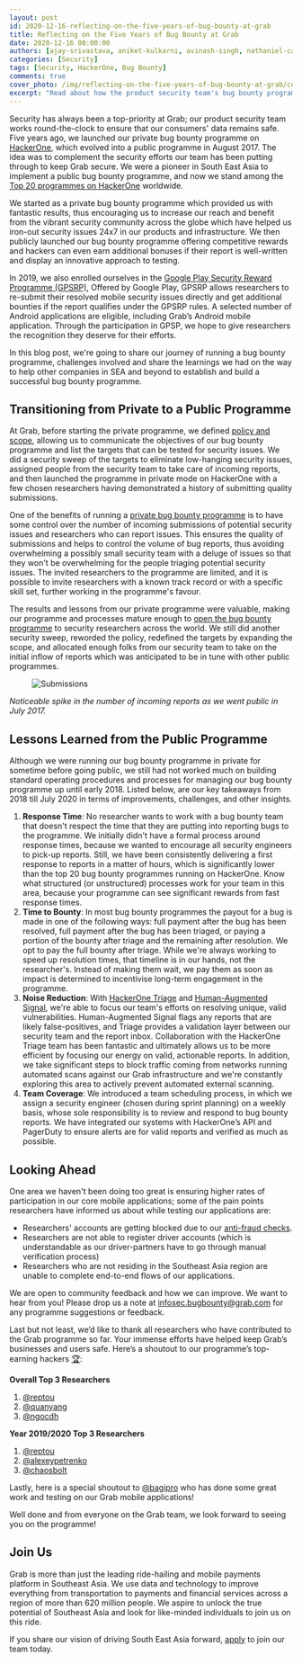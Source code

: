 ```yaml
---
layout: post
id: 2020-12-16-reflecting-on-the-five-years-of-bug-bounty-at-grab
title: Reflecting on the Five Years of Bug Bounty at Grab
date: 2020-12-16 00:00:00
authors: [ajay-srivastava, aniket-kulkarni, avinash-singh, nathaniel-callens]
categories: [Security]
tags: [Security, HackerOne, Bug Bounty]
comments: true
cover_photo: /img/reflecting-on-the-five-years-of-bug-bounty-at-grab/cover.jpg
excerpt: "Read about how the product security team's bug bounty programme has helped keep Grab secure."
---
```


Security has always been a top-priority at Grab; our product security team works round-the-clock to ensure that our consumers' data remains safe. Five years ago, we launched our private bug bounty programme on [HackerOne](https://hackerone.com/grab), which evolved into a public programme in August 2017. The idea was to complement the security efforts our team has been putting through to keep Grab secure. We were a pioneer in South East Asia to implement a public bug bounty programme, and now we stand among the [Top 20 programmes on HackerOne](https://www.hackerone.com/resources/e-book/top-20-public-bug-bounty-programs) worldwide.

We started as a private bug bounty programme which provided us with fantastic results, thus encouraging us to increase our reach and benefit from the vibrant security community across the globe which have helped us iron-out security issues 24x7 in our products and infrastructure. We then publicly launched our bug bounty programme offering competitive rewards and hackers can even earn additional bonuses if their report is well-written and display an innovative approach to testing.

In 2019, we also enrolled ourselves in the [Google Play Security Reward Programme (GPSRP)](https://hackerone.com/googleplay), Offered by Google Play, GPSRP allows researchers to re-submit their resolved mobile security issues directly and get additional bounties if the report qualifies under the GPSRP rules. A selected number of Android applications are eligible, including Grab’s Android mobile application. Through the participation in GPSP, we hope to give researchers the recognition they deserve for their efforts.

In this blog post, we're going to share our journey of running a bug bounty programme, challenges involved and share the learnings we had on the way to help other companies in SEA and beyond to establish and build a successful bug bounty programme.

## Transitioning from Private to a Public Programme

At Grab, before starting the private programme, we defined [policy and scope](https://docs.hackerone.com/programs/policy-and-scope.html), allowing us to communicate the objectives of our bug bounty programme and list the targets that can be tested for security issues. We did a security sweep of the targets to eliminate low-hanging security issues, assigned people from the security team to take care of incoming reports, and then launched the programme in private mode on HackerOne with a few chosen researchers having demonstrated a history of submitting quality submissions.

One of the benefits of running a [private bug bounty programme](https://docs.hackerone.com/programs/private-vs-public-programs.html) is to have some control over the number of incoming submissions of potential security issues and researchers who can report issues. This ensures the quality of submissions and helps to control the volume of bug reports, thus avoiding overwhelming a possibly small security team with a deluge of issues so that they won't be overwhelming for the people triaging potential security issues. The invited researchers to the programme are limited, and it is possible to invite researchers with a known track record or with a specific skill set, further working in the programme's favour.

The results and lessons from our private programme were valuable, making our programme and processes mature enough to [open the bug bounty programme](https://www.techinasia.com/grab-public-bug-bounty) to security researchers across the world. We still did another security sweep, reworded the policy, redefined the targets by expanding the scope, and allocated enough folks from our security team to take on the initial inflow of reports which was anticipated to be in tune with other public programmes.


<div class="post-image-section"><figure>
  <img src="/img/reflecting-on-the-five-years-of-bug-bounty-at-grab/image1.png" alt="Submissions">
</figure></div>

_Noticeable spike in the number of incoming reports as we went public in July 2017._

## Lessons Learned from the Public Programme

Although we were running our bug bounty programme in private for sometime before going public, we still had not worked much on building standard operating procedures and processes for managing our bug bounty programme up until early 2018. Listed below, are our key takeaways from 2018 till July 2020 in terms of improvements, challenges, and other insights.

1.  **Response Time**: No researcher wants to work with a bug bounty team that doesn't respect the time that they are putting into reporting bugs to the programme. We initially didn't have a formal process around response times, because we wanted to encourage all security engineers to pick-up reports. Still, we have been consistently delivering a first response to reports in a matter of hours, which is significantly lower than the top 20 bug bounty programmes running on HackerOne. Know what structured (or unstructured) processes work for your team in this area, because your programme can see significant rewards from fast response times.
2.  **Time to Bounty**: In most bug bounty programmes the payout for a bug is made in one of the following ways: full payment after the bug has been resolved, full payment after the bug has been triaged, or paying a portion of the bounty after triage and the remaining after resolution. We opt to pay the full bounty after triage. While we're always working to speed up resolution times, that timeline is in our hands, not the researcher's. Instead of making them wait, we pay them as soon as impact is determined to incentivise long-term engagement in the programme.
3.  **Noise Reduction**: With [HackerOne Triage](https://www.hackerone.com/services) and [Human-Augmented Signal](https://www.hackerone.com/blog/Double-your-signal-double-your-fun), we're able to focus our team's efforts on resolving unique, valid vulnerabilities. Human-Augmented Signal flags any reports that are likely false-positives, and Triage provides a validation layer between our security team and the report inbox. Collaboration with the HackerOne Triage team has been fantastic and ultimately allows us to be more efficient by focusing our energy on valid, actionable reports. In addition, we take significant steps to block traffic coming from networks running automated scans against our Grab infrastructure and we're constantly exploring this area to actively prevent automated external scanning.
4.  **Team Coverage**: We introduced a team scheduling process, in which we assign a security engineer (chosen during sprint planning) on a weekly basis, whose sole responsibility is to review and respond to bug bounty reports. We have integrated our systems with HackerOne’s API and PagerDuty to ensure alerts are for valid reports and verified as much as possible.

## Looking Ahead

One area we haven't been doing too great is ensuring higher rates of participation in our core mobile applications; some of the pain points researchers have informed us about while testing our applications are:

*   Researchers' accounts are getting blocked due to our [anti-fraud checks](https://engineering.grab.com/using-grabs-trust-counter-service-to-detect-fraud-successfully).
*   Researchers are not able to register driver accounts (which is understandable as our driver-partners have to go through manual verification process)
*   Researchers who are not residing in the Southeast Asia region are unable to complete end-to-end flows of our applications.

We are open to community feedback and how we can improve. We want to hear from you! Please drop us a note at [infosec.bugbounty@grab.com](mailto:infosec.bugbounty@grab.com) for any programme suggestions or feedback.

Last but not least, we’d like to thank all researchers who have contributed to the Grab programme so far. Your immense efforts have helped keep Grab’s businesses and users safe. Here’s a shoutout to our programme’s top-earning hackers [🏆](https://emojipedia.org/trophy/%23:~:text%3DThe%2520trophy%2520emoji%2520is%2520a,the%2520bottom%2520detailing%2520the%2520award.%26text%3DTrophy%2520was%2520approved%2520as%2520part,to%2520Emoji%25201.0%2520in%25202015.):

**Overall Top 3 Researchers**
1. [@reptou](https://hackerone.com/reptou?type%3Duser)
2. [@quanyang](https://hackerone.com/quanyang?type%3Duser)
3. [@ngocdh](https://hackerone.com/ngocdh?type%3Duser)

**Year 2019/2020 Top 3 Researchers**
1. [@reptou](https://hackerone.com/reptou?type%3Duser)
2. [@alexeypetrenko](https://hackerone.com/alexeypetrenko?type%3Duser)
3. [@chaosbolt](https://hackerone.com/chaosbolt?type%3Duser)

Lastly, here is a special shoutout to [@bagipro](https://hackerone.com/bagipro) who has done some great work and testing on our Grab mobile applications!

Well done and from everyone on the Grab team, we look forward to seeing you on the programme!

## Join Us

Grab is more than just the leading ride-hailing and mobile payments platform in Southeast Asia. We use data and technology to improve everything from transportation to payments and financial services across a region of more than 620 million people. We aspire to unlock the true potential of Southeast Asia and look for like-minded individuals to join us on this ride.

If you share our vision of driving South East Asia forward, [apply](https://grab.careers/jobs/) to join our team today.
